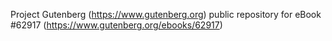 Project Gutenberg (https://www.gutenberg.org) public repository for eBook #62917 (https://www.gutenberg.org/ebooks/62917)
